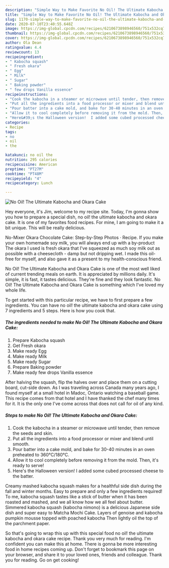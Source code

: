 ```yaml
---
description: "Simple Way to Make Favorite No Oil! The Ultimate Kabocha and Okara Cake"
title: "Simple Way to Make Favorite No Oil! The Ultimate Kabocha and Okara Cake"
slug: 1170-simple-way-to-make-favorite-no-oil-the-ultimate-kabocha-and-okara-cake
date: 2020-07-10T23:40:55.648Z
image: https://img-global.cpcdn.com/recipes/6210673898946560/751x532cq70/no-oil-the-ultimate-kabocha-and-okara-cake-recipe-main-photo.jpg
thumbnail: https://img-global.cpcdn.com/recipes/6210673898946560/751x532cq70/no-oil-the-ultimate-kabocha-and-okara-cake-recipe-main-photo.jpg
cover: https://img-global.cpcdn.com/recipes/6210673898946560/751x532cq70/no-oil-the-ultimate-kabocha-and-okara-cake-recipe-main-photo.jpg
author: Ola Dean
ratingvalue: 4.4
reviewcount: 13
recipeingredient:
- " Kabocha squash"
- " Fresh okara"
- " Egg"
- " Milk"
- " Sugar"
- " Baking powder"
- " few drops Vanilla essence"
recipeinstructions:
- "Cook the kabocha in a steamer or microwave until tender, then remove the seeds and skin."
- "Put all the ingredients into a food processor or mixer and blend until smooth."
- "Pour batter into a cake mold, and bake for 30-40 minutes in an oven preheated to 360°C/180°C."
- "Allow it to cool completely before removing it from the mold. Then, it&#39;s ready to serve!"
- "Here&#39;s the Halloween version!  I added some cubed processed cheese to the batter."
categories:
- Recipe
tags:
- no
- oil
- the

katakunci: no oil the 
nutrition: 295 calories
recipecuisine: American
preptime: "PT27M"
cooktime: "PT48M"
recipeyield: "4"
recipecategory: Lunch

---
```



![No Oil! The Ultimate Kabocha and Okara Cake](https://img-global.cpcdn.com/recipes/6210673898946560/751x532cq70/no-oil-the-ultimate-kabocha-and-okara-cake-recipe-main-photo.jpg)

Hey everyone, it's Jim, welcome to my recipe site. Today, I'm gonna show you how to prepare a special dish, no oil! the ultimate kabocha and okara cake. It is one of my favorites food recipes. For mine, I am going to make it a bit unique. This will be really delicious.

No-Mixer Okara Chocolate Cake: Step-by-Step Photos · Recipe. If you make your own homemade soy milk, you will always end up with a by-product The okara I used is fresh okara that I&#39;ve squeezed as much soy milk out as possible with a cheesecloth - damp but not dripping wet. I made this oil-free for myself, and also gave it as a present to my health-conscious friend.

No Oil! The Ultimate Kabocha and Okara Cake is one of the most well liked of current trending meals on earth. It is appreciated by millions daily. It's simple, it is fast, it tastes delicious. They're fine and they look fantastic. No Oil! The Ultimate Kabocha and Okara Cake is something which I've loved my whole life.


To get started with this particular recipe, we have to first prepare a few ingredients. You can have no oil! the ultimate kabocha and okara cake using 7 ingredients and 5 steps. Here is how you cook that.

<!--inarticleads1-->

##### The ingredients needed to make No Oil! The Ultimate Kabocha and Okara Cake:

1. Prepare  Kabocha squash
1. Get  Fresh okara
1. Make ready  Egg
1. Make ready  Milk
1. Make ready  Sugar
1. Prepare  Baking powder
1. Make ready  few drops Vanilla essence


After halving the squash, flip the halves over and place them on a cutting board, cut-side down. As I was traveling across Canada many years ago, I found myself at a small hotel in Madoc, Ontario watching a baseball game. This recipe comes from that hotel and I have thanked the chef many times for it. It is the only one I&#39;ve come across that does not call for oil of any kind. 

<!--inarticleads2-->

##### Steps to make No Oil! The Ultimate Kabocha and Okara Cake:

1. Cook the kabocha in a steamer or microwave until tender, then remove the seeds and skin.
1. Put all the ingredients into a food processor or mixer and blend until smooth.
1. Pour batter into a cake mold, and bake for 30-40 minutes in an oven preheated to 360°C/180°C.
1. Allow it to cool completely before removing it from the mold. Then, it&#39;s ready to serve!
1. Here&#39;s the Halloween version!  I added some cubed processed cheese to the batter.


Creamy mashed kabocha squash makes for a healthful side dish during the fall and winter months. Easy to prepare and only a few ingredients required! To me, kabocha squash tastes like a stick of butter when it has been roasted and mashed, and we all know how we all feel about butter. Simmered kabocha squash (kabocha nimono) is a delicious Japanese side dish and super easy to Matcha Mochi Cake. Layers of genoise and kabocha pumpkin mousse topped with poached kabocha Then lightly oil the top of the parchment paper. 

So that's going to wrap this up with this special food no oil! the ultimate kabocha and okara cake recipe. Thank you very much for reading. I'm confident you can make this at home. There is gonna be more interesting food in home recipes coming up. Don't forget to bookmark this page on your browser, and share it to your loved ones, friends and colleague. Thank you for reading. Go on get cooking!
